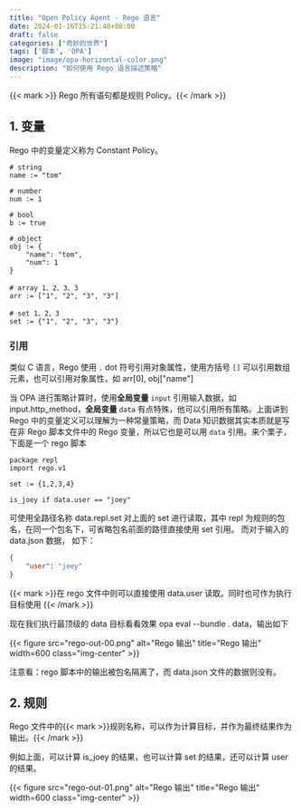 ```yaml
---
title: "Open Policy Agent - Rego 语言"
date: 2024-01-16T15:21:40+08:00
draft: false
categories: ["奇妙的世界"]
tags: ['脚本', 'OPA']
image: "image/opa-horizontal-color.png"
description: "如何使用 Rego 语言描述策略"
---
```


{{< mark >}} Rego 所有语句都是规则 Policy。{{< /mark >}}

## 1. 变量

Rego 中的变量定义称为 Constant Policy。

```opa
# string
name := "tom"

# number
num := 1

# bool
b := true

# object
obj := {
    "name": "tom",
    "num": 1
}

# array 1、2、3、3
arr := ["1", "2", "3", "3"]

# set 1、2、3
set := {"1", "2", "3", "3"}
```

### 引用

类似 C 语言，Rego 使用 `.` dot 符号引用对象属性，使用方括号 `[]` 可以引用数组元素，也可以引用对象属性，如 arr[0], obj["name"]

当 OPA 进行策略计算时，使用**全局变量** `input` 引用输入数据，如 input.http_method，**全局变量** `data` 有点特殊，他可以引用所有策略。上面讲到 Rego 中的变量定义可以理解为一种常量策略，而 Data 知识数据其实本质就是写在非 Rego 脚本文件中的 Rego 变量，所以它也是可以用 `data` 引用。来个栗子，下面是一个 rego 脚本

```opa
package repl
import rego.v1

set := {1,2,3,4}

is_joey if data.user == "joey"
```

可使用全路径名称 data.repl.set 对上面的 set 进行读取，其中 repl 为规则的包名，在同一个包名下，可省略包名前面的路径直接使用 set 引用。 而对于输入的 data.json 数据， 如下：

```json
{
    "user": "joey"
}
```

{{< mark >}}在 rego 文件中则可以直接使用 data.user 读取。同时也可作为执行目标使用 {{< /mark >}}

现在我们执行最顶级的 data 目标看看效果 opa eval --bundle . data，输出如下

{{< figure src="rego-out-00.png" alt="Rego 输出" title="Rego 输出" width=600 class="img-center" >}}

注意看：rego 脚本中的输出被包名隔离了，而 data.json 文件的数据则没有。

## 2. 规则

Rego 文件中的{{< mark >}}规则名称，可以作为计算目标，并作为最终结果作为输出。{{< /mark >}}

例如上面，可以计算 is_joey 的结果，也可以计算 set 的结果，还可以计算 user 的结果。

{{< figure src="rego-out-01.png" alt="Rego 输出" title="Rego 输出" width=600 class="img-center" >}}